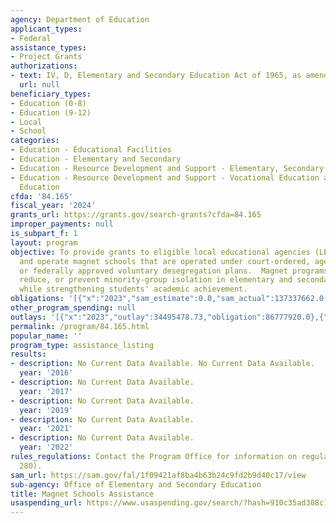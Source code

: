 ```yaml
---
agency: Department of Education
applicant_types:
- Federal
assistance_types:
- Project Grants
authorizations:
- text: IV, D, Elementary and Secondary Education Act of 1965, as amended.
  url: null
beneficiary_types:
- Education (0-8)
- Education (9-12)
- Local
- School
categories:
- Education - Educational Facilities
- Education - Elementary and Secondary
- Education - Resource Development and Support - Elementary, Secondary Education
- Education - Resource Development and Support - Vocational Education and Handicapped
  Education
cfda: '84.165'
fiscal_year: '2024'
grants_url: https://grants.gov/search-grants?cfda=84.165
improper_payments: null
is_subpart_f: 1
layout: program
objective: To provide grants to eligible local educational agencies (LEAs) to establish
  and operate magnet schools that are operated under court-ordered, agency-ordered,
  or federally approved voluntary desegregation plans.  Magnet programs aim to eliminate,
  reduce, or prevent minority-group isolation in elementary and secondary schools
  while strengthening students' academic achievement.
obligations: '[{"x":"2023","sam_estimate":0.0,"sam_actual":137337662.0,"usa_spending_actual":129636198.17},{"x":"2024","sam_estimate":0.0,"sam_actual":137567785.0,"usa_spending_actual":137567785.0},{"x":"2025","sam_estimate":0.0,"sam_actual":137610000.0,"usa_spending_actual":-4257502.07}]'
other_program_spending: null
outlays: '[{"x":"2023","outlay":34495478.73,"obligation":86777920.0},{"x":"2024","outlay":7915966.12,"obligation":95546623.0},{"x":"2025","outlay":0.0,"obligation":0.0}]'
permalink: /program/84.165.html
popular_name: ''
program_type: assistance_listing
results:
- description: No Current Data Available. No Current Data Available.
  year: '2016'
- description: No Current Data Available.
  year: '2017'
- description: No Current Data Available.
  year: '2019'
- description: No Current Data Available.
  year: '2021'
- description: No Current Data Available.
  year: '2022'
rules_regulations: Contact the Program Office for information on regulations (34 CFR
  280).
sam_url: https://sam.gov/fal/1f09421af8ba4b63b24c9fd2b9d40c17/view
sub-agency: Office of Elementary and Secondary Education
title: Magnet Schools Assistance
usaspending_url: https://www.usaspending.gov/search/?hash=910c35ad308c1305967830109d51001b
---
```

